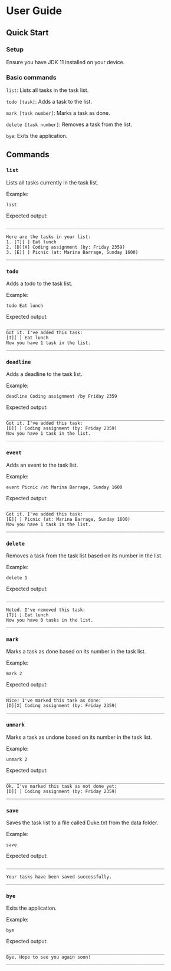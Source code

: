 # User Guide

## Quick Start

### Setup
Ensure you have JDK 11 installed on your device.


### Basic commands

`list`: Lists all tasks in the task list.

`todo [task]`: Adds a task to the list.

`mark [task number]`: Marks a task as done.

`delete [task number]`: Removes a task from the list.

`bye`: Exits the application.

## Commands

### `list`

Lists all tasks currently in the task list.

Example: 

`list`

Expected output:

```
____________________________________________________________

Here are the tasks in your list:
1. [T][ ] Eat lunch
2. [D][X] Coding assignment (by: Friday 2359)
3. [E][ ] Picnic (at: Marina Barrage, Sunday 1600)
____________________________________________________________
```

### `todo`

Adds a todo to the task list.

Example:

`todo Eat lunch`

Expected output:

```
____________________________________________________________
Got it. I've added this task:
[T][ ] Eat lunch
Now you have 1 task in the list.
____________________________________________________________
```

### `deadline`

Adds a deadline to the task list.

Example:

`deadline Coding assignment /by Friday 2359`

Expected output:

```
____________________________________________________________
Got it. I've added this task:
[D][ ] Coding assignment (by: Friday 2359)
Now you have 1 task in the list.
____________________________________________________________
```

### `event`

Adds an event to the task list.

Example:

`event Picnic /at Marina Barrage, Sunday 1600`

Expected output:

```
____________________________________________________________
Got it. I've added this task:
[E][ ] Picnic (at: Marina Barrage, Sunday 1600)
Now you have 1 task in the list.
____________________________________________________________
```
### `delete`

Removes a task from the task list based on its number in the list.

Example:

`delete 1`

Expected output:

```
____________________________________________________________

Noted. I've removed this task:
[T][ ] Eat lunch
Now you have 0 tasks in the list.
____________________________________________________________
```

### `mark`

Marks a task as done based on its number in the task list.

Example:

`mark 2`

Expected output:

```
____________________________________________________________
Nice! I've marked this task as done:
[D][X] Coding assignment (by: Friday 2359)
____________________________________________________________
```

### `unmark`

Marks a task as undone based on its number in the task list.

Example:

`unmark 2`

Expected output:

```
____________________________________________________________
Ok, I've marked this task as not done yet:
[D][ ] Coding assignment (by: Friday 2359)
____________________________________________________________
```

### `save`

Saves the task list to a file called Duke.txt from the data folder.

Example:

`save`

Expected output:

```
____________________________________________________________

Your tasks have been saved successfully.
____________________________________________________________
```

### `bye`

Exits the application.

Example:

`bye`

Expected output:

```
____________________________________________________________
Bye. Hope to see you again soon!
____________________________________________________________
```